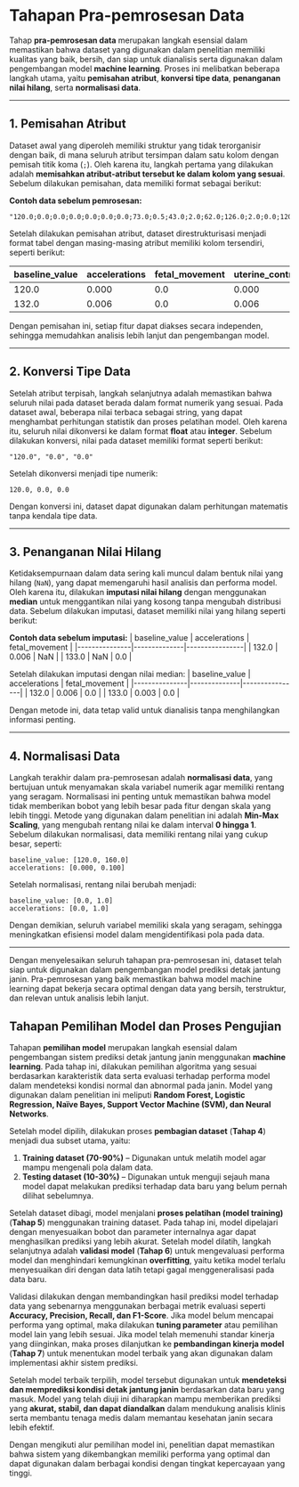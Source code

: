 # **Tahapan Pra-pemrosesan Data**

Tahap **pra-pemrosesan data** merupakan langkah esensial dalam memastikan bahwa dataset yang digunakan dalam penelitian memiliki kualitas yang baik, bersih, dan siap untuk dianalisis serta digunakan dalam pengembangan model **machine learning**. Proses ini melibatkan beberapa langkah utama, yaitu **pemisahan atribut**, **konversi tipe data**, **penanganan nilai hilang**, serta **normalisasi data**.

---

## **1. Pemisahan Atribut**
Dataset awal yang diperoleh memiliki struktur yang tidak terorganisir dengan baik, di mana seluruh atribut tersimpan dalam satu kolom dengan pemisah titik koma (`;`). Oleh karena itu, langkah pertama yang dilakukan adalah **memisahkan atribut-atribut tersebut ke dalam kolom yang sesuai**. Sebelum dilakukan pemisahan, data memiliki format sebagai berikut:

**Contoh data sebelum pemrosesan:**
```
"120.0;0.0;0.0;0.0;0.0;0.0;0.0;73.0;0.5;43.0;2.0;62.0;126.0;2.0;0.0;120.0;137.0;121.0;73.0;1.0;2.0"
```
Setelah dilakukan pemisahan atribut, dataset direstrukturisasi menjadi format tabel dengan masing-masing atribut memiliki kolom tersendiri, seperti berikut:

| baseline_value | accelerations | fetal_movement | uterine_contractions | light_decelerations | severe_decelerations | fetal_health |
|---------------|--------------|----------------|----------------------|----------------------|----------------------|--------------|
| 120.0        | 0.000        | 0.0            | 0.000                | 0.000                | 0.0                  | 2.0          |
| 132.0        | 0.006        | 0.0            | 0.006                | 0.003                | 0.0                  | 1.0          |

Dengan pemisahan ini, setiap fitur dapat diakses secara independen, sehingga memudahkan analisis lebih lanjut dan pengembangan model.

---

## **2. Konversi Tipe Data**
Setelah atribut terpisah, langkah selanjutnya adalah memastikan bahwa seluruh nilai pada dataset berada dalam format numerik yang sesuai. Pada dataset awal, beberapa nilai terbaca sebagai string, yang dapat menghambat perhitungan statistik dan proses pelatihan model. Oleh karena itu, seluruh nilai dikonversi ke dalam format **float** atau **integer**. Sebelum dilakukan konversi, nilai pada dataset memiliki format seperti berikut:
```
"120.0", "0.0", "0.0"
```
Setelah dikonversi menjadi tipe numerik:
```
120.0, 0.0, 0.0
```
Dengan konversi ini, dataset dapat digunakan dalam perhitungan matematis tanpa kendala tipe data.

---

## **3. Penanganan Nilai Hilang**
Ketidaksempurnaan dalam data sering kali muncul dalam bentuk nilai yang hilang (`NaN`), yang dapat memengaruhi hasil analisis dan performa model. Oleh karena itu, dilakukan **imputasi nilai hilang** dengan menggunakan **median** untuk menggantikan nilai yang kosong tanpa mengubah distribusi data. Sebelum dilakukan imputasi, dataset memiliki nilai yang hilang seperti berikut:

**Contoh data sebelum imputasi:**
| baseline_value | accelerations | fetal_movement |
|---------------|--------------|----------------|
| 132.0        | 0.006        | NaN            |
| 133.0        | NaN          | 0.0            |

Setelah dilakukan imputasi dengan nilai median:
| baseline_value | accelerations | fetal_movement |
|---------------|--------------|----------------|
| 132.0        | 0.006        | 0.0            |
| 133.0        | 0.003        | 0.0            |

Dengan metode ini, data tetap valid untuk dianalisis tanpa menghilangkan informasi penting.

---

## **4. Normalisasi Data**
Langkah terakhir dalam pra-pemrosesan adalah **normalisasi data**, yang bertujuan untuk menyamakan skala variabel numerik agar memiliki rentang yang seragam. Normalisasi ini penting untuk memastikan bahwa model tidak memberikan bobot yang lebih besar pada fitur dengan skala yang lebih tinggi. Metode yang digunakan dalam penelitian ini adalah **Min-Max Scaling**, yang mengubah rentang nilai ke dalam interval **0 hingga 1**. Sebelum dilakukan normalisasi, data memiliki rentang nilai yang cukup besar, seperti:
```
baseline_value: [120.0, 160.0]
accelerations: [0.000, 0.100]
```
Setelah normalisasi, rentang nilai berubah menjadi:
```
baseline_value: [0.0, 1.0]
accelerations: [0.0, 1.0]
```
Dengan demikian, seluruh variabel memiliki skala yang seragam, sehingga meningkatkan efisiensi model dalam mengidentifikasi pola pada data.

---

Dengan menyelesaikan seluruh tahapan pra-pemrosesan ini, dataset telah siap untuk digunakan dalam pengembangan model prediksi detak jantung janin. Pra-pemrosesan yang baik memastikan bahwa model machine learning dapat bekerja secara optimal dengan data yang bersih, terstruktur, dan relevan untuk analisis lebih lanjut.

## **Tahapan Pemilihan Model dan Proses Pengujian**  

Tahapan **pemilihan model** merupakan langkah esensial dalam pengembangan sistem prediksi detak jantung janin menggunakan **machine learning**. Pada tahap ini, dilakukan pemilihan algoritma yang sesuai berdasarkan karakteristik data serta evaluasi terhadap performa model dalam mendeteksi kondisi normal dan abnormal pada janin. Model yang digunakan dalam penelitian ini meliputi **Random Forest, Logistic Regression, Naïve Bayes, Support Vector Machine (SVM), dan Neural Networks**.  

Setelah model dipilih, dilakukan proses **pembagian dataset** (**Tahap 4**) menjadi dua subset utama, yaitu:  
1. **Training dataset (70-90%)** – Digunakan untuk melatih model agar mampu mengenali pola dalam data.  
2. **Testing dataset (10-30%)** – Digunakan untuk menguji sejauh mana model dapat melakukan prediksi terhadap data baru yang belum pernah dilihat sebelumnya.  

Setelah dataset dibagi, model menjalani **proses pelatihan (model training)** (**Tahap 5**) menggunakan training dataset. Pada tahap ini, model dipelajari dengan menyesuaikan bobot dan parameter internalnya agar dapat menghasilkan prediksi yang lebih akurat. Setelah model dilatih, langkah selanjutnya adalah **validasi model** (**Tahap 6**) untuk mengevaluasi performa model dan menghindari kemungkinan **overfitting**, yaitu ketika model terlalu menyesuaikan diri dengan data latih tetapi gagal menggeneralisasi pada data baru.  

Validasi dilakukan dengan membandingkan hasil prediksi model terhadap data yang sebenarnya menggunakan berbagai metrik evaluasi seperti **Accuracy, Precision, Recall, dan F1-Score**. Jika model belum mencapai performa yang optimal, maka dilakukan **tuning parameter** atau pemilihan model lain yang lebih sesuai. Jika model telah memenuhi standar kinerja yang diinginkan, maka proses dilanjutkan ke **pembandingan kinerja model** (**Tahap 7**) untuk menentukan model terbaik yang akan digunakan dalam implementasi akhir sistem prediksi.  

Setelah model terbaik terpilih, model tersebut digunakan untuk **mendeteksi dan memprediksi kondisi detak jantung janin** berdasarkan data baru yang masuk. Model yang telah diuji ini diharapkan mampu memberikan prediksi yang **akurat, stabil, dan dapat diandalkan** dalam mendukung analisis klinis serta membantu tenaga medis dalam memantau kesehatan janin secara lebih efektif.  

Dengan mengikuti alur pemilihan model ini, penelitian dapat memastikan bahwa sistem yang dikembangkan memiliki performa yang optimal dan dapat digunakan dalam berbagai kondisi dengan tingkat kepercayaan yang tinggi.

